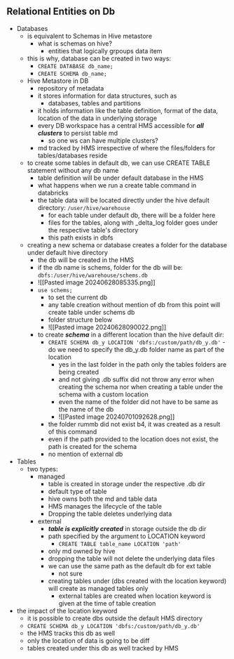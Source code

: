 ## Relational Entities on Db
- Databases
	- is equivalent to Schemas in Hive metastore
		- what is schemas on hive?
			- entities that logically grpoups data item
	- this is why, database can be created in two ways:
		- `CREATE DATABASE db_name;`
		- `CREATE SCHEMA db_name;`
	- Hive Metastore in DB
		- repository of metadata
		- it stores information for data structures, such as 
			- databases, tables and partitions
		- it holds information like the table definition, format of the data, location of the data in underlying storage
		- every DB workspace has a central HMS accessible for ***all clusters*** to persist table md
			- so one ws can have multiple clusters?
		- md tracked by HMS irrespective of where the files/folders for tables/databases reside
	- to create some tables in default db, we can use CREATE TABLE statement without any db name
		- table definition will be under default database in the HMS
		- what happens when we run a create table command in databricks
		- the table data will be located directly under the hive default directory: `/user/hive/warehouse`
			- for each table under default db, there will be a folder here
			- files for the tables, along with \_delta\_log folder goes under the respective table's directory
			- this path exists in dbfs
	- creating a new schema or database creates a folder for the database under default hive directory
		- the db will be created in the HMS
		- if the db name is schems, folder for the db will be: `dbfs:/user/hive/warehouse/schems.db`
		- ![[Pasted image 20240628085335.png]]
		- `use schems;`
			- to set the current db
			- any table creation without mention of db from this point will create table under schems db
			- folder structure below
			- ![[Pasted image 20240628090022.png]]
		- to create ***schema*** in a different location than the hive default dir:
			- `CREATE SCHEMA db_y LOCATION 'dbfs:/custom/path/db_y.db'` - do we need to specify the db_y.db folder name as part of the location
				- yes in the last folder in the path only the tables folders are being created
				- and not giving .db suffix did not throw any error when creating the schema nor when creating a table under the schema with a custom location
				- even the name of the folder did not have to be same as the name of the db
				- ![[Pasted image 20240701092628.png]]
			- the folder rummb did not exist b4, it was created as a result of this command
			- even if the path provided to the location does not exist, the path is created for the schema
			- no mention of external db
- Tables
	- two types: 
		- managed
			- table is created in storage under the respective .db dir
			- default type of table
			- hive owns both the md and table data
			- HMS manages the lifecycle of the table
			- Dropping the table deletes underlying data
		- external
			- ***table is explicitly created*** in storage outside the db dir
			- path specified by the argument to LOCATION keyword
				- `CREATE TABLE table_name LOCATION 'path'`
			- only md owned by hive
			-  dropping the table will not delete the underlying data files
			- we can use the same path as the default db for ext table
				- not sure
			- creating tables under (dbs created with the location keyword) will create as managed tables only
				- external tables are created when location keyword is given at the time of table creation
- the impact of the location keyword
	- it is possible to create dbs outside the default HMS directory
	- `CREATE SCHEMA db_y LOCATION 'dbfs:/custom/path/db_y.db'`
	- the HMS tracks this db as well
	- only the location of data is going to be diff
	- tables created under this db as well tracked by HMS